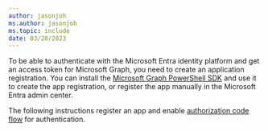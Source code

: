 ```yaml
---
author: jasonjoh
ms.author: jasonjoh
ms.topic: include
date: 03/20/2023
---
```


<!-- markdownlint-disable MD041 -->

To be able to authenticate with the Microsoft Entra identity platform and get an access token for Microsoft Graph, you need to create an application registration. You can install the [Microsoft Graph PowerShell SDK](https://github.com/microsoftgraph/msgraph-sdk-powershell) and use it to create the app registration, or register the app manually in the Microsoft Entra admin center.

The following instructions register an app and enable [authorization code flow](/azure/active-directory/develop/v2-oauth2-auth-code-flow) for authentication.
